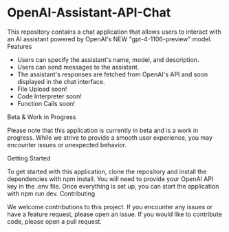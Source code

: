 # OpenAI-Assistant-API-Chat
 

This repository contains a chat application that allows users to interact with an AI assistant powered by OpenAI's  NEW  "gpt-4-1106-preview" model. 
Features

- Users can specify the assistant's name, model, and description.
- Users can send messages to the assistant.
- The assistant's responses are fetched from OpenAI's API and soon displayed in the chat interface.
- File Upload soon!
- Code Interpreter soon!
- Function Calls soon!


  
Beta & Work in Progress

Please note that this application is currently in beta and is a work in progress. While we strive to provide a smooth user experience, you may encounter issues or unexpected behavior. 


Getting Started

To get started with this application, clone the repository and install the dependencies with npm install. You will need to provide your OpenAI API key in the .env file. Once everything is set up, you can start the application with npm run dev.
Contributing

We welcome contributions to this project. If you encounter any issues or have a feature request, please open an issue. If you would like to contribute code, please open a pull request.

